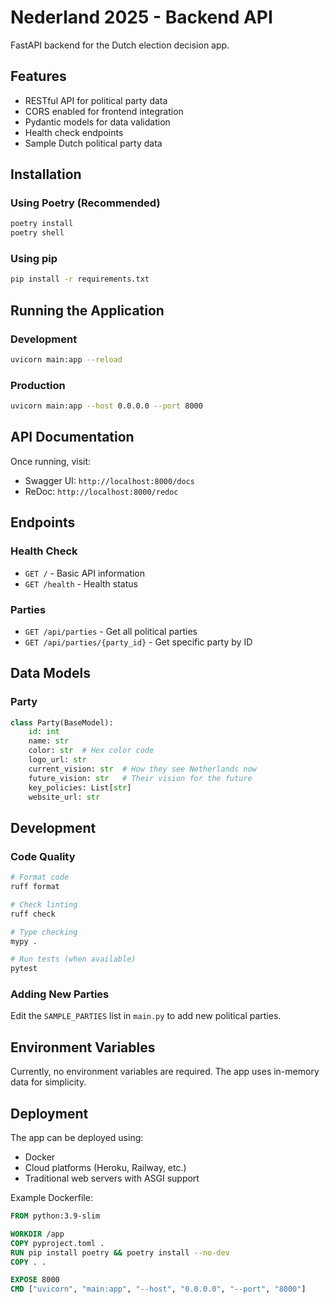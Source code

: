 # Nederland 2025 - Backend API

FastAPI backend for the Dutch election decision app.

## Features

- RESTful API for political party data
- CORS enabled for frontend integration
- Pydantic models for data validation
- Health check endpoints
- Sample Dutch political party data

## Installation

### Using Poetry (Recommended)

```bash
poetry install
poetry shell
```

### Using pip

```bash
pip install -r requirements.txt
```

## Running the Application

### Development
```bash
uvicorn main:app --reload
```

### Production
```bash
uvicorn main:app --host 0.0.0.0 --port 8000
```

## API Documentation

Once running, visit:
- Swagger UI: `http://localhost:8000/docs`
- ReDoc: `http://localhost:8000/redoc`

## Endpoints

### Health Check
- `GET /` - Basic API information
- `GET /health` - Health status

### Parties
- `GET /api/parties` - Get all political parties
- `GET /api/parties/{party_id}` - Get specific party by ID

## Data Models

### Party
```python
class Party(BaseModel):
    id: int
    name: str
    color: str  # Hex color code
    logo_url: str
    current_vision: str  # How they see Netherlands now
    future_vision: str   # Their vision for the future
    key_policies: List[str]
    website_url: str
```

## Development

### Code Quality
```bash
# Format code
ruff format

# Check linting
ruff check

# Type checking
mypy .

# Run tests (when available)
pytest
```

### Adding New Parties

Edit the `SAMPLE_PARTIES` list in `main.py` to add new political parties.

## Environment Variables

Currently, no environment variables are required. The app uses in-memory data for simplicity.

## Deployment

The app can be deployed using:
- Docker
- Cloud platforms (Heroku, Railway, etc.)
- Traditional web servers with ASGI support

Example Dockerfile:
```dockerfile
FROM python:3.9-slim

WORKDIR /app
COPY pyproject.toml .
RUN pip install poetry && poetry install --no-dev
COPY . .

EXPOSE 8000
CMD ["uvicorn", "main:app", "--host", "0.0.0.0", "--port", "8000"]
```